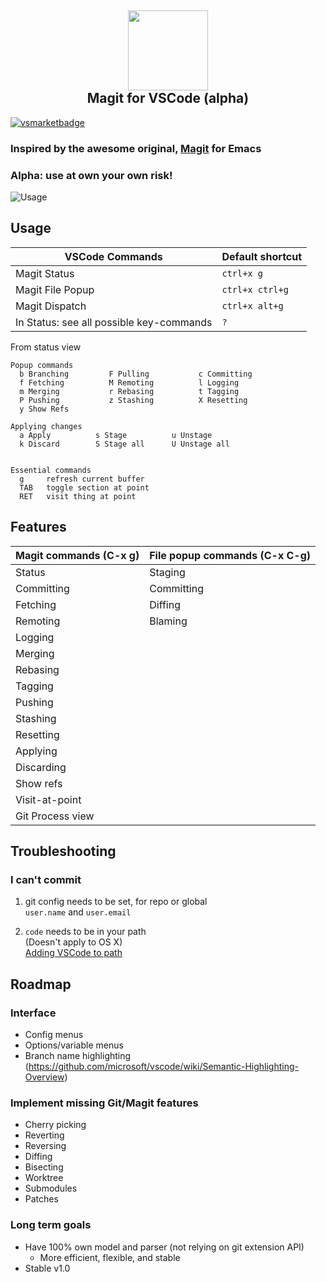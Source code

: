 <h2 align="center"><img src="https://github.com/kahole/vscode-magit/raw/master/images/magit_logo.png" height="128"><br>Magit for VSCode (alpha)</h2>

[![vsmarketbadge](https://vsmarketplacebadge.apphb.com/version-short/kahole.magit.svg)](https://marketplace.visualstudio.com/items?itemName=kahole.magit)

### Inspired by the awesome original, [Magit](https://magit.vc/) for Emacs  

### **Alpha**: use at own your own risk!

![Usage](https://github.com/kahole/vscode-magit/raw/c13e273164deac7fbfc7e19970a58f90f98bff67/magit_lowdef.gif)

## Usage

| VSCode Commands      | Default shortcut |
|---------------------|------------------|
| Magit Status        |   `ctrl+x g`      |
| Magit File Popup    |   `ctrl+x ctrl+g`    |
| Magit Dispatch      |   `ctrl+x alt+g`    |
| In Status: see all possible key-commands | `?` |

From status view
```
Popup commands
  b Branching         F Pulling           c Committing
  f Fetching          M Remoting          l Logging 
  m Merging           r Rebasing          t Tagging
  P Pushing           z Stashing          X Resetting
  y Show Refs 
 
Applying changes
  a Apply          s Stage          u Unstage
  k Discard        S Stage all      U Unstage all

 
Essential commands
  g     refresh current buffer
  TAB   toggle section at point
  RET   visit thing at point
```

## Features

| Magit commands (**C-x g**)   | File popup commands (**C-x C-g**) |
|------------------------------|-----------------------------------|
| Status |Staging |
| Committing |Committing |
| Fetching | Diffing |
| Remoting | Blaming |
| Logging |
| Merging |
| Rebasing |
| Tagging |
| Pushing |
| Stashing |
| Resetting | 
| Applying |
| Discarding |
| Show refs  |
| Visit-at-point |
| Git Process view |


## Troubleshooting
### I can't commit
1. git config needs to be set, for repo or global  
`user.name` and `user.email`

2. `code` needs to be in your path  
(Doesn't apply to OS X)  
[Adding VSCode to path](https://code.visualstudio.com/docs/editor/versioncontrol#_vs-code-as-git-editor)


## Roadmap

### Interface
- Config menus
- Options/variable menus
- Branch name highlighting     
     (https://github.com/microsoft/vscode/wiki/Semantic-Highlighting-Overview)

### Implement missing Git/Magit features
  - Cherry picking
  - Reverting
  - Reversing
  - Diffing
  - Bisecting
  - Worktree
  - Submodules
  - Patches

### Long term goals
- Have 100% own model and parser (not relying on git extension API)
  - More efficient, flexible, and stable
- Stable v1.0
